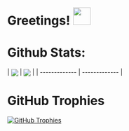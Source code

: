 <h1>Greetings! <img src="https://static.wikia.nocookie.net/wowpedia/images/e/e7/Tauren_Dancing.gif/revision/latest/scale-to-width-down/250?cb=20090606164129" width="40" /></h1>

<h1>Github Stats:</h1>
| <a href="https://github.com/ivanthreetimes"><img align="center" src="https://github-readme-stats.vercel.app/api?username=ivanthreetimes&count_private=true&show_icons=true&theme=chartreuse-dark" /></a> | <a href="https://github.com/ivanthreetimes"><img align="center" src="https://github-readme-stats.vercel.app/api/top-langs/?username=ivanthreetimes&layout=compact&theme=chartreuse-dark"/></a> |
| ------------- | ------------- |

<h1>GitHub Trophies</h1>
<a href="https://github.com/ivanthreetimes"><img align="center" src="https://github-profile-trophy.vercel.app/?username=ivanthreetimes&column=7" alt="GitHub Trophies" /></a>
